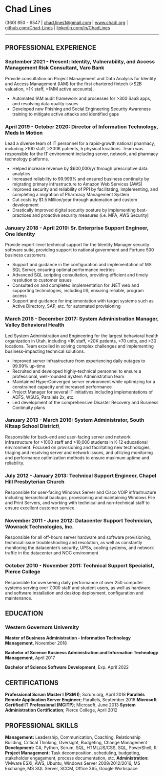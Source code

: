 # Chad Lines
(360) 850 - 6547 | chad.lines1@gmail.com | www.chadl.org | [github.com/Chad-Lines](https://github.com/Chad-Lines) | [linkedin.com/in/ChadLines](https://wwww.linkedin.com/in/chadlines)

---
## PROFESSIONAL EXPERIENCE

### September 2021 - Present: Identity, Vulnerability, and Access Management Risk Consultant, Varo Bank
Provide consultation on Project Management and Data Analysis for Identity and Access Management (IAM) for the first chartered fintech (>$2B valuation, >1K staff, >1MM active accounts).

* Automated IAM audit framework and processes for >300 SaaS apps, and resolving data quality issues
* Developed new Phishing and Social Engineering Security Awareness training to mitigate active attacks and
identified gaps

### April 2019 - October 2020: Director of Information Technology, Meds In Motion
Lead a diverse team of IT personnel for a rapid-growth national pharmacy, including >100 staff, >200K patients, 5 physical locations. Team was responsible for the IT environment including server, network, and pharmacy technology platforms.

* Helped increase revenue by $600,000/yr through prescriptive data analytics
* Increased reliability to 99.999% and ensured business continuity by migrating primary infrastructure to
Amazon Web Services (AWS)
* Improved security and reliability of PPI by facilitating, implementing, and completing a migration of
Pharmacy Management System
* Cut costs by $1.5 Million/year through automation and custom development
* Drastically improved digital security posture by implementing best-practices and proactive security
measures (i.e. MFA, AWS Security)

### January 2018 - April 2019: Sr. Enterprise Support Engineer, One Identity
Provide expert-level technical support for the Identity Manager security software suite, providing support to national government and Fortune 500 business customers.

* Support and guidance in the configuration and implementation of MS SQL Server, ensuring optimal
performance metrics
* Advanced SQL scripting consultation, providing efficient and timely resolution to customer issues
* Consulted on and completed implementation for .NET web and supporting technologies, including IIS,
ensuring reliable, program access
* Support and guidance for implementation with target systems such as Active Directory, SAP, etc. for
automated provisioning

### March 2016 - December 2017: System Administration Manager, Valley Behavioral Health
Led System Administration and Engineering for the largest behavioral health organization in Utah, including >1K staff, >20K patients, >70 units, and >30 locations. Team excelled in solving complex challenges and implementing business-impacting technical solutions.

* Improved server infrastructure from experiencing daily outages to 99.99% up-time
* Recruited and developed highly-technical personnel to ensure a professional, well-rounded System
Administration team
* Maintained HyperConverged server environment while optimizing for a constrained capacity and increased
performance
* Project Manager for several IT initiatives including implementations of ADFS, WSUS, Parallels 2x, etc.
* Led development of the comprehensive Disaster Recovery and Business Continuity plans

### January 2013 - March 2016: System Administrator, South Kitsap School District\
Responsible for back-end and user-facing server and network infrastructure for >1000 staff and >10,000 students in K-12 educational environment. Focused on provisioning and facilitating new technologies, triaging and resolving server and network issues, and utilizing monitoring and performance optimization methods to ensure maximum uptime and reliability.

### July 2012 - January 2013: Technical Support Engineer, Chapel Hill Presbyterian Church
Responsible for user-facing Windows Server and Cisco VOIP infrastructure including hierarchical backups, provisioning and maintaining Windows File and Print Servers, and working with technical and non-technical staff to ensure excellent customer service.

### November 2011 - June 2012: Datacenter Support Technician, Wowrack Technologies, Inc.
Responsible for all off-hours server hardware and software provisioning, technical issue troubleshooting and resolution, as well as constantly monitoring the datacenter’s security, UPSs, cooling systems, and network traffic in the datacenter and NOC environment.

### October 2010 - November 2011: Technical Support Specialist, Pierce College
Responsible for overseeing daily performance of over 250 computer systems serving over 7,000 staff and student users, as well as hardware and software installation and desktop deployment, configuration and maintenance.

## EDUCATION

### Western Governors University
**Master of Business Administration - Information Technology Management**, November 2018

**Bachelor of Science Business Administration and Information Technology Management**, April 2017

**Bachelor of Science Software Development**, Exp. April 2022

## CERTIFICATIONS

**Professional Scrum Master I (PSM I)**; Scrum.org, April 2018
**Parallels Remote Application Server Engineer**; Parallels, September 2016
**Microsoft Certified IT Professional (MCITP)**; Microsoft, June 2013
**System Administration Certification**; Pierce College, April 2012

## PROFESSIONAL SKILLS

**Management:** Leadership, Communication, Coaching, Relationship Building, Critical Thinking, Oversight,
Budgeting, Change Management
**Development:** C#, Python, Scrum, SQL, HTML/JS/CSS, SQL, PowerShell, R
**Project Management:** Task decomposition, scheduling, budgeting, stakeholder engagement, process
documentation, etc.
**Administration:** VMware ESXi, AWS, Ubuntu, Windows Server 2008/2012/2016, MS Exchange, MS SQL Server,
SCCM, Office 365, Google Workspace